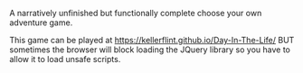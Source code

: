 A narratively unfinished but functionally complete choose your own adventure game.

This game can be played at https://kellerflint.github.io/Day-In-The-Life/ BUT sometimes the browser will block loading the JQuery library so you have to allow it to load unsafe scripts.
